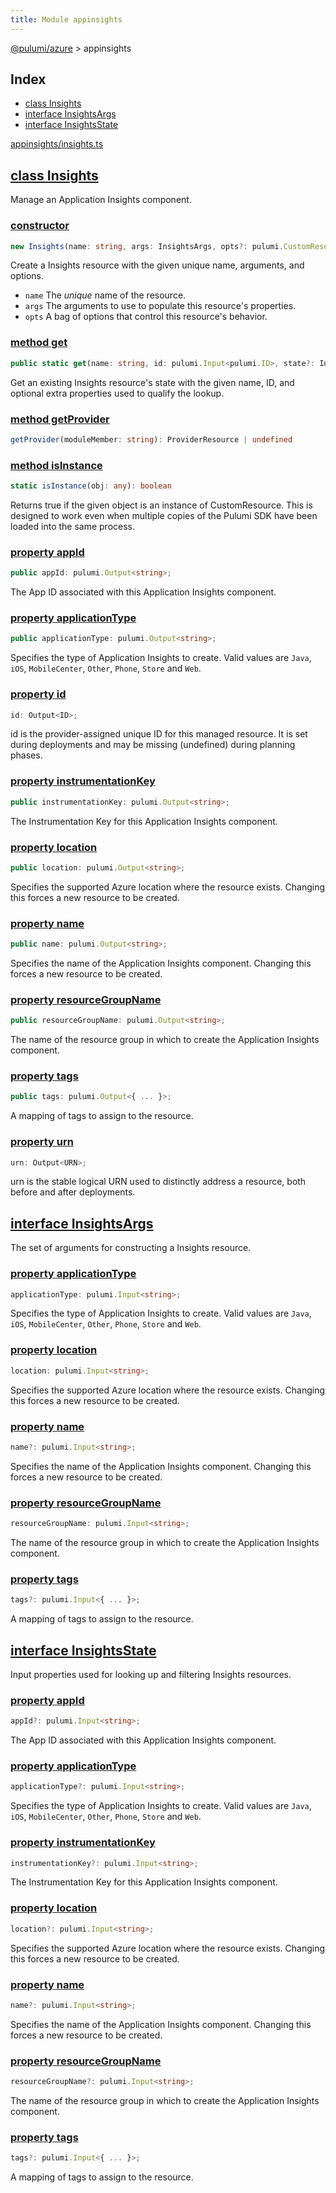```yaml
---
title: Module appinsights
---
```


<a href="../index.html">@pulumi/azure</a> &gt; appinsights

<h2 class="pdoc-module-header">Index</h2>

* <a href="#Insights">class Insights</a>
* <a href="#InsightsArgs">interface InsightsArgs</a>
* <a href="#InsightsState">interface InsightsState</a>

<a href="https://github.com/pulumi/pulumi-azure/blob/master/sdk/nodejs/appinsights/insights.ts">appinsights/insights.ts</a> 


<h2 class="pdoc-module-header" id="Insights">
<a class="pdoc-member-name" href="https://github.com/pulumi/pulumi-azure/blob/master/sdk/nodejs/appinsights/insights.ts#L10">class Insights</a>
</h2>

Manage an Application Insights component.

<h3 class="pdoc-member-header">
<a class="pdoc-child-name" href="https://github.com/pulumi/pulumi-azure/blob/master/sdk/nodejs/appinsights/insights.ts#L52">constructor</a>
</h3>

```typescript
new Insights(name: string, args: InsightsArgs, opts?: pulumi.CustomResourceOptions)
```


Create a Insights resource with the given unique name, arguments, and options.

* `name` The _unique_ name of the resource.
* `args` The arguments to use to populate this resource&#39;s properties.
* `opts` A bag of options that control this resource&#39;s behavior.

<h3 class="pdoc-member-header">
<a class="pdoc-child-name" href="https://github.com/pulumi/pulumi-azure/blob/master/sdk/nodejs/appinsights/insights.ts#L19">method get</a>
</h3>

```typescript
public static get(name: string, id: pulumi.Input<pulumi.ID>, state?: InsightsState, opts?: pulumi.CustomResourceOptions): Insights
```


Get an existing Insights resource's state with the given name, ID, and optional extra
properties used to qualify the lookup.

<h3 class="pdoc-member-header">
<a class="pdoc-child-name" href="https://github.com/pulumi/pulumi-azure/blob/master/sdk/nodejs/node_modules/@pulumi/pulumi/resource.d.ts#L13">method getProvider</a>
</h3>

```typescript
getProvider(moduleMember: string): ProviderResource | undefined
```

<h3 class="pdoc-member-header">
<a class="pdoc-child-name" href="https://github.com/pulumi/pulumi-azure/blob/master/sdk/nodejs/node_modules/@pulumi/pulumi/resource.d.ts#L85">method isInstance</a>
</h3>

```typescript
static isInstance(obj: any): boolean
```


Returns true if the given object is an instance of CustomResource.  This is designed to work even when
multiple copies of the Pulumi SDK have been loaded into the same process.

<h3 class="pdoc-member-header">
<a class="pdoc-child-name" href="https://github.com/pulumi/pulumi-azure/blob/master/sdk/nodejs/appinsights/insights.ts#L26">property appId</a>
</h3>

```typescript
public appId: pulumi.Output<string>;
```


The App ID associated with this Application Insights component.

<h3 class="pdoc-member-header">
<a class="pdoc-child-name" href="https://github.com/pulumi/pulumi-azure/blob/master/sdk/nodejs/appinsights/insights.ts#L30">property applicationType</a>
</h3>

```typescript
public applicationType: pulumi.Output<string>;
```


Specifies the type of Application Insights to create. Valid values are `Java`, `iOS`, `MobileCenter`, `Other`, `Phone`, `Store` and `Web`.

<h3 class="pdoc-member-header">
<a class="pdoc-child-name" href="https://github.com/pulumi/pulumi-azure/blob/master/sdk/nodejs/node_modules/@pulumi/pulumi/resource.d.ts#L80">property id</a>
</h3>

```typescript
id: Output<ID>;
```


id is the provider-assigned unique ID for this managed resource.  It is set during
deployments and may be missing (undefined) during planning phases.

<h3 class="pdoc-member-header">
<a class="pdoc-child-name" href="https://github.com/pulumi/pulumi-azure/blob/master/sdk/nodejs/appinsights/insights.ts#L34">property instrumentationKey</a>
</h3>

```typescript
public instrumentationKey: pulumi.Output<string>;
```


The Instrumentation Key for this Application Insights component.

<h3 class="pdoc-member-header">
<a class="pdoc-child-name" href="https://github.com/pulumi/pulumi-azure/blob/master/sdk/nodejs/appinsights/insights.ts#L38">property location</a>
</h3>

```typescript
public location: pulumi.Output<string>;
```


Specifies the supported Azure location where the resource exists. Changing this forces a new resource to be created.

<h3 class="pdoc-member-header">
<a class="pdoc-child-name" href="https://github.com/pulumi/pulumi-azure/blob/master/sdk/nodejs/appinsights/insights.ts#L43">property name</a>
</h3>

```typescript
public name: pulumi.Output<string>;
```


Specifies the name of the Application Insights component. Changing this forces a
new resource to be created.

<h3 class="pdoc-member-header">
<a class="pdoc-child-name" href="https://github.com/pulumi/pulumi-azure/blob/master/sdk/nodejs/appinsights/insights.ts#L48">property resourceGroupName</a>
</h3>

```typescript
public resourceGroupName: pulumi.Output<string>;
```


The name of the resource group in which to
create the Application Insights component.

<h3 class="pdoc-member-header">
<a class="pdoc-child-name" href="https://github.com/pulumi/pulumi-azure/blob/master/sdk/nodejs/appinsights/insights.ts#L52">property tags</a>
</h3>

```typescript
public tags: pulumi.Output<{ ... }>;
```


A mapping of tags to assign to the resource.

<h3 class="pdoc-member-header">
<a class="pdoc-child-name" href="https://github.com/pulumi/pulumi-azure/blob/master/sdk/nodejs/node_modules/@pulumi/pulumi/resource.d.ts#L11">property urn</a>
</h3>

```typescript
urn: Output<URN>;
```


urn is the stable logical URN used to distinctly address a resource, both before and after
deployments.

<h2 class="pdoc-module-header" id="InsightsArgs">
<a class="pdoc-member-name" href="https://github.com/pulumi/pulumi-azure/blob/master/sdk/nodejs/appinsights/insights.ts#L135">interface InsightsArgs</a>
</h2>

The set of arguments for constructing a Insights resource.

<h3 class="pdoc-member-header">
<a class="pdoc-child-name" href="https://github.com/pulumi/pulumi-azure/blob/master/sdk/nodejs/appinsights/insights.ts#L139">property applicationType</a>
</h3>

```typescript
applicationType: pulumi.Input<string>;
```


Specifies the type of Application Insights to create. Valid values are `Java`, `iOS`, `MobileCenter`, `Other`, `Phone`, `Store` and `Web`.

<h3 class="pdoc-member-header">
<a class="pdoc-child-name" href="https://github.com/pulumi/pulumi-azure/blob/master/sdk/nodejs/appinsights/insights.ts#L143">property location</a>
</h3>

```typescript
location: pulumi.Input<string>;
```


Specifies the supported Azure location where the resource exists. Changing this forces a new resource to be created.

<h3 class="pdoc-member-header">
<a class="pdoc-child-name" href="https://github.com/pulumi/pulumi-azure/blob/master/sdk/nodejs/appinsights/insights.ts#L148">property name</a>
</h3>

```typescript
name?: pulumi.Input<string>;
```


Specifies the name of the Application Insights component. Changing this forces a
new resource to be created.

<h3 class="pdoc-member-header">
<a class="pdoc-child-name" href="https://github.com/pulumi/pulumi-azure/blob/master/sdk/nodejs/appinsights/insights.ts#L153">property resourceGroupName</a>
</h3>

```typescript
resourceGroupName: pulumi.Input<string>;
```


The name of the resource group in which to
create the Application Insights component.

<h3 class="pdoc-member-header">
<a class="pdoc-child-name" href="https://github.com/pulumi/pulumi-azure/blob/master/sdk/nodejs/appinsights/insights.ts#L157">property tags</a>
</h3>

```typescript
tags?: pulumi.Input<{ ... }>;
```


A mapping of tags to assign to the resource.

<h2 class="pdoc-module-header" id="InsightsState">
<a class="pdoc-member-name" href="https://github.com/pulumi/pulumi-azure/blob/master/sdk/nodejs/appinsights/insights.ts#L99">interface InsightsState</a>
</h2>

Input properties used for looking up and filtering Insights resources.

<h3 class="pdoc-member-header">
<a class="pdoc-child-name" href="https://github.com/pulumi/pulumi-azure/blob/master/sdk/nodejs/appinsights/insights.ts#L103">property appId</a>
</h3>

```typescript
appId?: pulumi.Input<string>;
```


The App ID associated with this Application Insights component.

<h3 class="pdoc-member-header">
<a class="pdoc-child-name" href="https://github.com/pulumi/pulumi-azure/blob/master/sdk/nodejs/appinsights/insights.ts#L107">property applicationType</a>
</h3>

```typescript
applicationType?: pulumi.Input<string>;
```


Specifies the type of Application Insights to create. Valid values are `Java`, `iOS`, `MobileCenter`, `Other`, `Phone`, `Store` and `Web`.

<h3 class="pdoc-member-header">
<a class="pdoc-child-name" href="https://github.com/pulumi/pulumi-azure/blob/master/sdk/nodejs/appinsights/insights.ts#L111">property instrumentationKey</a>
</h3>

```typescript
instrumentationKey?: pulumi.Input<string>;
```


The Instrumentation Key for this Application Insights component.

<h3 class="pdoc-member-header">
<a class="pdoc-child-name" href="https://github.com/pulumi/pulumi-azure/blob/master/sdk/nodejs/appinsights/insights.ts#L115">property location</a>
</h3>

```typescript
location?: pulumi.Input<string>;
```


Specifies the supported Azure location where the resource exists. Changing this forces a new resource to be created.

<h3 class="pdoc-member-header">
<a class="pdoc-child-name" href="https://github.com/pulumi/pulumi-azure/blob/master/sdk/nodejs/appinsights/insights.ts#L120">property name</a>
</h3>

```typescript
name?: pulumi.Input<string>;
```


Specifies the name of the Application Insights component. Changing this forces a
new resource to be created.

<h3 class="pdoc-member-header">
<a class="pdoc-child-name" href="https://github.com/pulumi/pulumi-azure/blob/master/sdk/nodejs/appinsights/insights.ts#L125">property resourceGroupName</a>
</h3>

```typescript
resourceGroupName?: pulumi.Input<string>;
```


The name of the resource group in which to
create the Application Insights component.

<h3 class="pdoc-member-header">
<a class="pdoc-child-name" href="https://github.com/pulumi/pulumi-azure/blob/master/sdk/nodejs/appinsights/insights.ts#L129">property tags</a>
</h3>

```typescript
tags?: pulumi.Input<{ ... }>;
```


A mapping of tags to assign to the resource.

